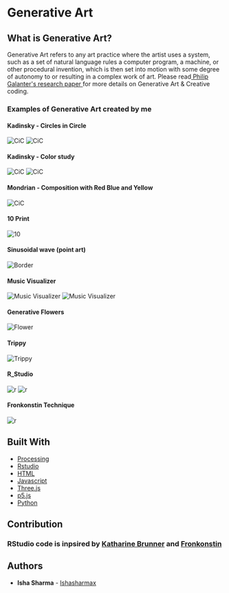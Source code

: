 # Generative Art

## What is Generative Art?

Generative Art refers to any art practice where the artist uses a system, such as a set of natural language rules a computer program, 
a machine, or other procedural invention, which is then set into motion with some degree of autonomy to or resulting in a complex 
work of art. Please read[ Philip Galanter's research paper ](https://www.philipgalanter.com/downloads/ga2003_paper.pdf) for more details on Generative Art & Creative coding.

### Examples of Generative Art created by me

#### Kadinsky - Circles in Circle
![CiC](artImages/kadinsky3.jpg)
![CiC](artImages/kadinsky4.jpg)

#### Kadinsky - Color study
![CiC](artImages/kadinsky2.jpg)
![CiC](artImages/kadinsky.jpg)

#### Mondrian - Composition with Red Blue and Yellow
![CiC](artImages/Mondrian.jpg)

#### 10 Print
![10](gifs/10Print.gif)

#### Sinusoidal wave (point art)
![Border](gifs/Border_gif.gif)

#### Music Visualizer
![Music Visualizer](gifs/ezgif.com-video-to-gif-12.gif)
![Music Visualizer](gifs/ezgif.com-crop.gif)

#### Generative Flowers
![Flower](Processing_Images/1596258415574.JPG)

#### Trippy
![Trippy](gifs/ezgif.com-video-to-gif.gif)

#### R_Studio
![r](R_Images/1596230840379.JPG)
![r](R_Images/2C7474B8-8096-4033-8F66-5D590B81E300.JPEG)

#### Fronkonstin Technique
![r](R_Images/E06A762D-5682-49AD-9B93-471C38A76C2B.JPG)

## Built With
* [Processing](https://processing.org/) 
* [Rstudio](https://docs.rstudio.com/) 
* [HTML](https://en.wikipedia.org/wiki/HTML) 
* [Javascript](https://www.javascript.com/) 
* [Three.js](https://threejs.org/)
* [p5.js](https://p5js.org/)
* [Python](https://www.python.org/)

## Contribution

### RStudio code is inpsired by [Katharine Brunner](https://katharinabrunner.de/software-portfolio/) and [Fronkonstin](https://fronkonstin.com)

## Authors

* **Isha Sharma** - [Ishasharmax](https://github.com/ishasharmax)
